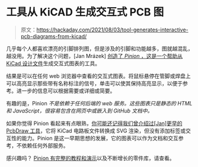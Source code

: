 # 工具从 KiCAD 生成交互式 PCB 图

> 原文：<https://hackaday.com/2021/08/03/tool-generates-interactive-pcb-diagrams-from-kicad/>

几乎每个人都喜欢漂亮的引脚排列图，但是涉及的引脚和功能越多，图就越混乱，越没用。为了解决这个问题，[Jan Mrázek] [创造了 *Pinion* ，这是一个帮助从 KiCad 设计文件](https://blog.honzamrazek.cz/2021/06/making-nice-looking-and-interactive-diagrams-for-your-pcbs/)生成交互式图表的工具。

结果是可以在任何 web 浏览器中查看的交互式图表。将鼠标悬停在管脚或焊盘上可以高亮显示那些带有名称标注的信号，单击可以使其保持高亮显示，以便于参考。进一步的信息可以根据需要或详细或简要。

有趣的是，Pinion *不是依赖于任何后端的 web 服务。这些图表只是静态的 HTML 和 JavaScript，很容易包含在网页中或嵌入到 GitHub 文档中。*

如果你觉得 Pinion 看起来有点眼熟，[你可能还记得我们曾介绍过[Jan]更早的 PcbDraw 工具](https://hackaday.com/2017/04/17/a-tool-for-kicad-board-renderings/)，它将 KiCad 电路板文件转换成 SVG 渲染，但没有添加标签或交互性的能力。Pinion 是这一早期思想的发展，它的图表可以作为文档和交互参考，不依赖任何外部服务。

感兴趣吗？ [Pinion 有完整的教程和演示](https://yaqwsx.github.io/Pinion/)以及不断增长的零件库，请查看。